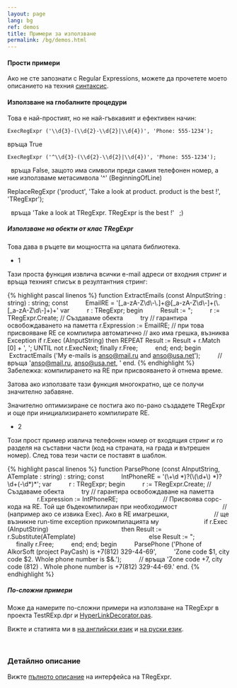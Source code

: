 ```yaml
---
layout: page
lang: bg
ref: demos
title: Примери за използване
permalink: /bg/demos.html
---
```


#### Прости примери

Ако не сте запознати с Regular Expressions, можете да прочетете моето
описанието на техния [синтаксис](regexp_syntax.html).

#### Използване на глобалните процедури

Това е най-простият, но не най-гъвкавият и ефективен начин:

    ExecRegExpr ('\\d{3}-(\\d{2}-\\d{2}|\\d{4})', 'Phone: 555-1234');

връща True

    ExecRegExpr ('^\\d{3}-(\\d{2}-\\d{2}|\\d{4})', 'Phone: 555-1234');

   връща False, защото има символи преди самия телефонен номер, а ние
използваме метасимвола '^' (BeginningOfLine)

ReplaceRegExpr ('product', 'Take a look at product. product is the best
!', 'TRegExpr');

   връща 'Take a look at TRegExpr. TRegExpr is the best !'   ;)

##### Използване на обекти от клас TRegExpr

Това дава в ръцете ви мощността на цялата библиотека.

* 1

Тази проста функция извлича всички e-mail адреси от входния стринг
и връща техният списък в резултантния стринг:

{% highlight pascal linenos %}
function ExtractEmails (const AInputString : string) : string;
    const
         EmailRE = '\[\_a-zA-Z\\d\\-\\.\]+@\[\_a-zA-Z\\d\\-\]+(\\.\[\_a-zA-Z\\d\\-\]+)+'
    var
         r : TRegExpr;
    begin
         Result := ";
         r := TRegExpr.Create; // Създаваме обекта
         try // гарантира освобождаването на паметта
            r.Expression := EmailRE;
            // при това присвояване RE се компилира автоматично
            // ако има грешка, възниква Exception
            if r.Exec (AInputString) then
                REPEAT
                    Result := Result + r.Match \[0\] + ', ';
                UNTIL not r.ExecNext;
            finally r.Free;
         end;
    end;
begin
         ExctractEmails ('My e-mails is anso@mail.ru and anso@usa.net');
         // връща 'anso@mail.ru, anso@usa.net, '
end.
{% endhighlight %}
Забележка: компилирането на RE при присвояването й отнема време. 

Затова ако използвате тази функция многократно,
ще се получи значително забавяне.

Значително оптимизиране се постига ако по-рано създадете
TRegExpr и още при инициализирането компилирате RE.

* 2

Този прост пример извлича телефонен номер от входящия стринг
и го разделя на съставни части (код на страната, на града и вътрешен номер).
След това тези части се поставят в шаблон.

{% highlight pascal linenos %}
function ParsePhone (const AInputString, ATemplate : string) : string;
const
         IntPhoneRE = '(\\+\\d \*)?(\\(\\d+\\) \*)?\\d+(-\\d\*)\*';
var
         r : TRegExpr;
begin
         r := TRegExpr.Create; // Създаваме обекта
         try // гарантира освобождаване на паметта
                         r.Expression := IntPhoneRE;
                         // Присвоява сорс-кода на RE. Той ще бъдекомпилиран при необходимост
                         // (например ако се извика Exec). Ако в RE имагрешки,
                         // ще възникне run-time exception прикомпилацията му
                         if r.Exec (AInputString)
                                         then Result := r.Substitute(ATemplate)
                                         else Result := ";
                         finally r.Free;
         end;
end;
begin
         ParsePhone ('Phone of AlkorSoft (project PayCash) is +7(812) 329-44-69',
         'Zone code $1, city code $2. Whole phone number is $&.');
         // връща 'Zone code +7, city code (812) . Whole phone number is +7(812) 329-44-69.'
end.
{% endhighlight %}

##### По-сложни примери
Може да намерите по-сложни примери на използване на TRegExpr в проекта
TestRExp.dpr и [HyperLinkDecorator.pas](#hyperlinksdecorator.html).

Вижте и статията ми в
[на английски език](http://masterandrey.com/posts/en/text_processing_from_birds_eye_view.html) 
и [на руски език](http://masterandrey.com/posts/ru/text_processing_from_birds_eye_view.html).

 

### Детайлно описание
Вижте [пълното описание](tregexpr_interface.html) на интерфейса на TRegExpr.
